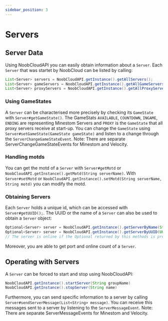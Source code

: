 ```yaml
---
sidebar_position: 3
---
```


# Servers

## Server Data

Using NoobCloudAPI you can easily obtain information about a `Server`.
Each `Server` that was startet by NoobCloud can be listed by calling:
```java
List<Server> servers = NoobCloudAPI.getInstance().getAllServers();
List<Server> gameServers = NoobCloudAPI.getInstance().getAllGameServers();
List<Server> proxyServers = NoobCloudAPI.getInstance().getAllProxyServers();
```

### Using GameStates

A `Server` can be characterised more precisely by checking its `GameState` with ```Server#getGameState()```. The GameStats `AVAILABLE`, `COUNTDOWN`, `INGAME`, `ENDING` are representing Minestom Servers and `PROXY` is the `GameState` that all proxy servers receive at start-up. You can change the `GameState` using ```Server#setGameState(GameState gameState)``` and listen to a change through the `ServerChangeGameStateEvent`. Note: There are separate ServerChangeGameStateEvents for Minestom and Velocity.

### Handling motds

You can get the motd of a `Server` with ```Server#getMotd``` or ```NoobCloudAPI.getInstance().getMotd(String serverName)```. With ```Server#setMotd``` or ```NoobCloudAPI.getInstance().setMotd(String serverName, String motd)``` you can modify the motd.

### Obtaining Servers

Each `Server` holds a unique id, which can be accessed with ```Server#getUUID();```. The UUID or the name of a `Server` can also be used to obtain a `Server` object:
```java
Optional<Server> server = NoobCloudAPI.getInstance().getServerByName(String name);
Optional<Server> server = NoobCloudAPI.getInstance().getServerByUUID(UUID uuid);
// The server is online if the Optional returned by this methods is present.
```
Moreover, you are able to get port and online count of a `Server`.

## Operating with Servers

A `Server` can be forced to start and stop using NoobCloudAPI:
```java
NoobCloudAPI.getInstance().startServer(String groupName)
NoobCloudAPI.getInstance().stopServer(String name)
```

Furthermore, you can send specific information to a server by calling ```Server#sendServerMessage(List<String> message)```. You can receive this messages sent to a server by listening to the `ServerMessageEvent`. Note: There are separate ServerMessageEvents for Minestom and Velocity.